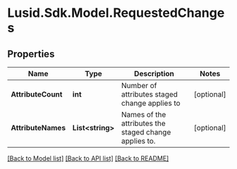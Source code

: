# Lusid.Sdk.Model.RequestedChanges

## Properties

Name | Type | Description | Notes
------------ | ------------- | ------------- | -------------
**AttributeCount** | **int** | Number of attributes staged change applies to | [optional] 
**AttributeNames** | **List&lt;string&gt;** | Names of the attributes the staged change applies to. | [optional] 

[[Back to Model list]](../README.md#documentation-for-models) [[Back to API list]](../README.md#documentation-for-api-endpoints) [[Back to README]](../README.md)

